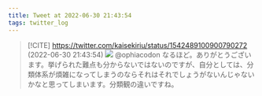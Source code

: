 ```yaml
---
title: Tweet at 2022-06-30 21:43:54
tags: twitter_log
---
```


> [!CITE] https://twitter.com/kaisekiriu/status/1542489100900790272 (2022-06-30 21:43:54)
> ![](https://twitter.com/kaisekiriu/status/1542489100900790272)
> @ophiacodon なるほど。ありがとうございます。挙げられた難点も分からないではないのですが、自分としては、分類体系が煩雑になってしまうのならそれはそれでしょうがないんじゃないかなと思ってしまいます。分類観の違いですね。
